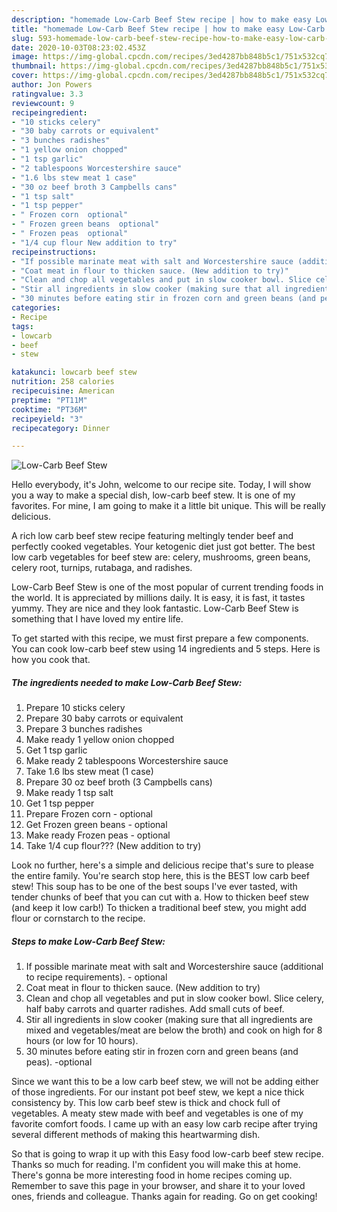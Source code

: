 ```yaml
---
description: "homemade Low-Carb Beef Stew recipe | how to make easy Low-Carb Beef Stew"
title: "homemade Low-Carb Beef Stew recipe | how to make easy Low-Carb Beef Stew"
slug: 593-homemade-low-carb-beef-stew-recipe-how-to-make-easy-low-carb-beef-stew
date: 2020-10-03T08:23:02.453Z
image: https://img-global.cpcdn.com/recipes/3ed4287bb848b5c1/751x532cq70/low-carb-beef-stew-recipe-main-photo.jpg
thumbnail: https://img-global.cpcdn.com/recipes/3ed4287bb848b5c1/751x532cq70/low-carb-beef-stew-recipe-main-photo.jpg
cover: https://img-global.cpcdn.com/recipes/3ed4287bb848b5c1/751x532cq70/low-carb-beef-stew-recipe-main-photo.jpg
author: Jon Powers
ratingvalue: 3.3
reviewcount: 9
recipeingredient:
- "10 sticks celery"
- "30 baby carrots or equivalent"
- "3 bunches radishes"
- "1 yellow onion chopped"
- "1 tsp garlic"
- "2 tablespoons Worcestershire sauce"
- "1.6 lbs stew meat 1 case"
- "30 oz beef broth 3 Campbells cans"
- "1 tsp salt"
- "1 tsp pepper"
- " Frozen corn  optional"
- " Frozen green beans  optional"
- " Frozen peas  optional"
- "1/4 cup flour New addition to try"
recipeinstructions:
- "If possible marinate meat with salt and Worcestershire sauce (additional to recipe requirements). - optional"
- "Coat meat in flour to thicken sauce. (New addition to try)"
- "Clean and chop all vegetables and put in slow cooker bowl. Slice celery, half baby carrots and quarter radishes. Add small cuts of beef."
- "Stir all ingredients in slow cooker (making sure that all ingredients are mixed and vegetables/meat are below the broth) and cook on high for 8 hours (or low for 10 hours)."
- "30 minutes before eating stir in frozen corn and green beans (and peas). -optional"
categories:
- Recipe
tags:
- lowcarb
- beef
- stew

katakunci: lowcarb beef stew 
nutrition: 258 calories
recipecuisine: American
preptime: "PT11M"
cooktime: "PT36M"
recipeyield: "3"
recipecategory: Dinner

---
```



![Low-Carb Beef Stew](https://img-global.cpcdn.com/recipes/3ed4287bb848b5c1/751x532cq70/low-carb-beef-stew-recipe-main-photo.jpg)

Hello everybody, it's John, welcome to our recipe site. Today, I will show you a way to make a special dish, low-carb beef stew. It is one of my favorites. For mine, I am going to make it a little bit unique. This will be really delicious.

A rich low carb beef stew recipe featuring meltingly tender beef and perfectly cooked vegetables. Your ketogenic diet just got better. The best low carb vegetables for beef stew are: celery, mushrooms, green beans, celery root, turnips, rutabaga, and radishes.

Low-Carb Beef Stew is one of the most popular of current trending foods in the world. It is appreciated by millions daily. It is easy, it is fast, it tastes yummy. They are nice and they look fantastic. Low-Carb Beef Stew is something that I have loved my entire life.


To get started with this recipe, we must first prepare a few components. You can cook low-carb beef stew using 14 ingredients and 5 steps. Here is how you cook that.

<!--inarticleads1-->

##### The ingredients needed to make Low-Carb Beef Stew:

1. Prepare 10 sticks celery
1. Prepare 30 baby carrots or equivalent
1. Prepare 3 bunches radishes
1. Make ready 1 yellow onion chopped
1. Get 1 tsp garlic
1. Make ready 2 tablespoons Worcestershire sauce
1. Take 1.6 lbs stew meat (1 case)
1. Prepare 30 oz beef broth (3 Campbells cans)
1. Make ready 1 tsp salt
1. Get 1 tsp pepper
1. Prepare  Frozen corn - optional
1. Get  Frozen green beans - optional
1. Make ready  Frozen peas - optional
1. Take 1/4 cup flour??? (New addition to try)


Look no further, here&#39;s a simple and delicious recipe that&#39;s sure to please the entire family. You&#39;re search stop here, this is the BEST low carb beef stew! This soup has to be one of the best soups I&#39;ve ever tasted, with tender chunks of beef that you can cut with a. How to thicken beef stew (and keep it low carb!) To thicken a traditional beef stew, you might add flour or cornstarch to the recipe. 

<!--inarticleads2-->

##### Steps to make Low-Carb Beef Stew:

1. If possible marinate meat with salt and Worcestershire sauce (additional to recipe requirements). - optional
1. Coat meat in flour to thicken sauce. (New addition to try)
1. Clean and chop all vegetables and put in slow cooker bowl. Slice celery, half baby carrots and quarter radishes. Add small cuts of beef.
1. Stir all ingredients in slow cooker (making sure that all ingredients are mixed and vegetables/meat are below the broth) and cook on high for 8 hours (or low for 10 hours).
1. 30 minutes before eating stir in frozen corn and green beans (and peas). -optional


Since we want this to be a low carb beef stew, we will not be adding either of those ingredients. For our instant pot beef stew, we kept a nice thick consistency by. This low carb beef stew is thick and chock full of vegetables. A meaty stew made with beef and vegetables is one of my favorite comfort foods. I came up with an easy low carb recipe after trying several different methods of making this heartwarming dish. 

So that is going to wrap it up with this Easy food low-carb beef stew recipe. Thanks so much for reading. I'm confident you will make this at home. There's gonna be more interesting food in home recipes coming up. Remember to save this page in your browser, and share it to your loved ones, friends and colleague. Thanks again for reading. Go on get cooking!
